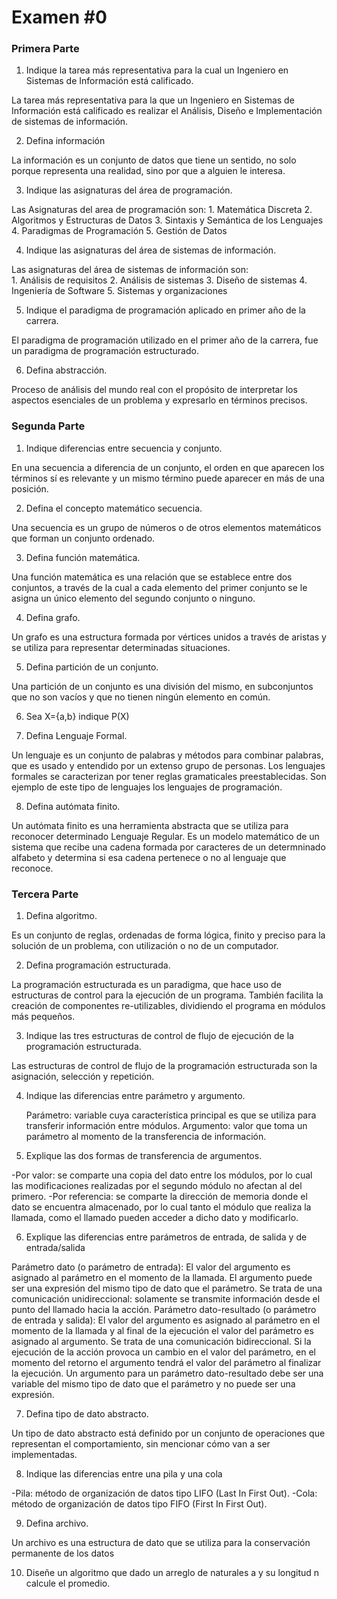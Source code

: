 <h1>Examen #0 </h1>

<h3>Primera Parte</h3>

1. Indique la tarea más representativa para la cual un Ingeniero en Sistemas de Información está calificado.

La tarea más representativa para la que un Ingeniero en Sistemas de Información está calificado es realizar el Análisis, Diseño e Implementación de sistemas de información. 

2. Defina información

La información es un conjunto de datos que tiene un sentido, no solo porque representa  una realidad, sino por que a alguien le interesa. 

3. Indique las asignaturas del área de programación.
 
Las Asignaturas del area de programación son:
    1. Matemática Discreta
    2. Algoritmos y Estructuras de Datos
    3. Sintaxis y Semántica de los Lenguajes 
    4. Paradigmas de Programación 
    5. Gestión de Datos

4. Indique las asignaturas del área de sistemas de información.

Las asignaturas del área de sistemas de información son:   
    1. Análisis de requisitos
    2. Análisis de sistemas
    3. Diseño de sistemas
    4. Ingeniería de Software
    5. Sistemas y organizaciones

5. Indique el paradigma de programación aplicado en primer año de la carrera.

El paradigma de programación utilizado en el primer año de la carrera, fue un paradigma de programación estructurado.

6. Defina abstracción.

Proceso de análisis del mundo real con el propósito de interpretar los aspectos esenciales de un problema y expresarlo en términos precisos.

<h3>Segunda Parte</h3>

1.  Indique diferencias entre secuencia y conjunto.

En una secuencia a diferencia de un conjunto, el orden en que aparecen los términos sí es relevante y un mismo término puede aparecer en más de una posición.

2.  Defina el concepto matemático secuencia.

Una secuencia es un grupo de números o de otros elementos matemáticos que forman un conjunto ordenado.

3.  Defina función matemática.

Una función matemática es una relación que se establece entre dos conjuntos, a través de la cual a cada elemento del primer conjunto se le asigna un único elemento del segundo conjunto o ninguno.

4.  Defina grafo.

Un grafo es una estructura formada por vértices unidos a través de aristas y se utiliza para representar determinadas situaciones. 

5. Defina partición de un conjunto.
   
Una partición de un conjunto es una división del mismo, en subconjuntos que no son vacíos y que no tienen ningún elemento en común.
 
6.  Sea X={a,b} indique P(X)


7.  Defina Lenguaje Formal.

Un lenguaje es un conjunto de palabras y métodos para combinar palabras, que es usado y entendido por un extenso grupo de personas. 
Los lenguajes formales se caracterizan por tener reglas gramaticales preestablecidas. Son ejemplo de este tipo de lenguajes los lenguajes de programación.

8.  Defina autómata finito.

Un autómata finito es una herramienta abstracta que se utiliza para reconocer determinado Lenguaje Regular. 
Es un modelo matemático de un sistema que recibe una cadena formada por caracteres de un determninado alfabeto y determina si esa cadena pertenece o no al lenguaje que reconoce.

<h3>Tercera Parte</h3>

1. Defina algoritmo.

Es un conjunto de reglas, ordenadas de forma lógica, finito y preciso para la
solución de un problema, con utilización o no de un computador. 

2. Defina programación estructurada.

La programación estructurada es un paradigma, que hace uso de estructuras de control para la ejecución de un programa. También facilita la creación de componentes re-utilizables, dividiendo el programa en módulos más pequeños.

3. Indique las tres estructuras de control de flujo de ejecución de la programación estructurada.

Las estructuras de control de flujo de la programación estructurada son la asignación, selección y repetición.

4.  Indique las diferencias entre parámetro y argumento.
   
    Parámetro: variable cuya característica principal es que se utiliza para transferir información entre módulos.
    Argumento: valor que toma un parámetro al momento de la transferencia de información.

5. Explique las dos formas de transferencia de argumentos.

-Por valor: se comparte una copia del dato entre los módulos, por lo cual las modificaciones realizadas por el segundo módulo no afectan al del primero.
-Por referencia: se comparte la dirección de memoria donde el dato se encuentra almacenado, por lo cual tanto el módulo que realiza la llamada, como el llamado pueden acceder a dicho dato y modificarlo.

6. Explique las diferencias entre parámetros de entrada, de salida y de entrada/salida

Parámetro dato (o parámetro de entrada):
El valor del argumento es asignado al parámetro en el momento de la llamada. El argumento
puede ser una expresión del mismo tipo de dato que el parámetro. Se trata de una comunicación unidireccional: solamente se transmite información desde el punto del llamado hacia la acción.
Parámetro dato-resultado (o parámetro de entrada y salida):
El valor del argumento es asignado al parámetro en el momento de la llamada y al final de la ejecución el valor del parámetro es asignado al argumento. Se trata de una comunicación
bidireccional. Si la ejecución de la acción provoca un cambio en el valor del parámetro, en el momento del retorno el argumento tendrá el valor del parámetro al finalizar la ejecución.
Un argumento para un parámetro dato-resultado debe ser una variable del mismo tipo de dato
que el parámetro y no puede ser una expresión.

7. Defina tipo de dato abstracto.

Un tipo de dato abstracto está definido por un conjunto de operaciones que representan el comportamiento, sin mencionar cómo van a ser implementadas.

8. Indique las diferencias entre una pila y una cola

-Pila: método de organización de datos tipo LIFO (Last In First Out).
-Cola: método de organización de datos tipo FIFO (First In First Out).

9.  Defina archivo.

Un archivo es una estructura de dato que se utiliza para la conservación permanente de los datos

10. Diseñe un algoritmo que dado un arreglo de naturales a y su longitud n calcule el promedio.